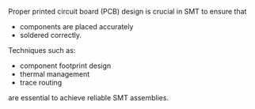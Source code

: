 Proper printed circuit board (PCB) design is crucial in SMT to ensure that 
- components are placed accurately 
- soldered correctly. 

Techniques such as:
- component footprint design
- thermal management
- trace routing

are essential to achieve reliable SMT assemblies.